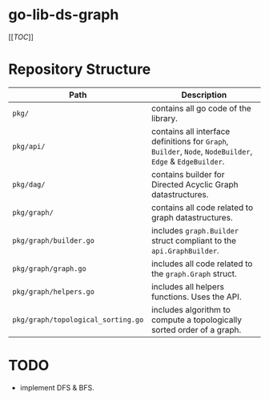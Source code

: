 # go-lib-ds-graph

[[_TOC_]]

# Repository Structure


| Path                               | Description                                                                                               |
|------------------------------------|-----------------------------------------------------------------------------------------------------------|
| `pkg/`                             | contains all go code of the library.                                                                      |
| `pkg/api/`                         | contains all interface definitions for `Graph`, `Builder`, `Node`, `NodeBuilder`, `Edge` & `EdgeBuilder`. |
| `pkg/dag/`                         | contains builder for Directed Acyclic Graph datastructures.                                               |
| `pkg/graph/`                       | contains all code related to graph datastructures.                                                        |
| `pkg/graph/builder.go`             | includes `graph.Builder` struct compliant to the `api.GraphBuilder`.                                      |
| `pkg/graph/graph.go`               | includes all code related to the `graph.Graph` struct.                                                    |
| `pkg/graph/helpers.go`             | includes all helpers functions. Uses the API.                                                             |
| `pkg/graph/topological_sorting.go` | includes algorithm to compute a topologically sorted order of a graph.                                    |

# TODO

- implement DFS & BFS.